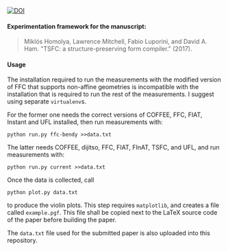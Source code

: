 [![DOI](https://zenodo.org/badge/73704566.svg)](https://zenodo.org/badge/latestdoi/73704566)

#### Experimentation framework for the manuscript:

> Miklós Homolya, Lawrence Mitchell, Fabio Luporini, and David
> A. Ham. "TSFC: a structure-preserving form compiler." (2017).

#### Usage

The installation required to run the measurements with the modified
version of FFC that supports non-affine geometries is incompatible
with the installation that is required to run the rest of the
measurements.  I suggest using separate `virtualenv`s.

For the former one needs the correct versions of COFFEE, FFC, FIAT,
Instant and UFL installed, then run measurements with:

    python run.py ffc-bendy >>data.txt

The latter needs COFFEE, dijitso, FFC, FIAT, FInAT, TSFC, and UFL, and
run measurements with:

    python run.py current >>data.txt

Once the data is collected, call

    python plot.py data.txt

to produce the violin plots.  This step requires `matplotlib`, and
creates a file called `example.pgf`.  This file shall be copied next
to the LaTeX source code of the paper before building the paper.

The `data.txt` file used for the submitted paper is also uploaded into
this repository.
